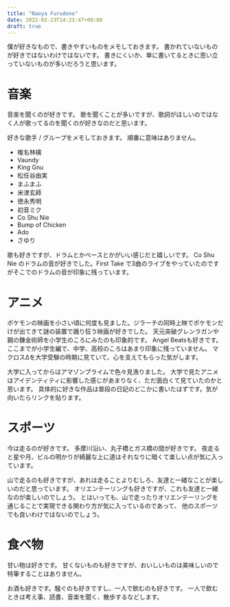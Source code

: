```yaml
---
title: "Naoya Furudono"
date: 2022-03-23T14:23:47+09:00
draft: true
---
```


僕が好きなもので、書きやすいものをメモしておきます。
書かれていないものが好きではないわけではないです。
書きにくいか、単に書いてるときに思い立っていないものが多いだろうと思います。

# 音楽

音楽を聞くのが好きです。
歌を聞くことが多いですが、歌詞がほしいのではなく人が歌ってるのを聞くのが好きなのだと思います。

好きな歌手 / グループをメモしておきます。
順番に意味はありません。

- 椎名林檎
- Vaundy
- King Gnu
- 松任谷由実
- まふまふ
- 米津玄師
- 徳永秀明
- 初音ミク
- Co Shu Nie
- Bump of Chicken
- Ado
- さゆり

歌も好きですが、ドラムとかベースとかがいい感じだと嬉しいです。
Co Shu Nie のドラムの音が好きでした。First Take で3曲のライブをやっていたのですがそこでのドラムの音が印象に残っています。

# アニメ

ポケモンの映画を小さい頃に何度も見ました。ジラーチの同時上映でポケモンだけが出てきて謎の装置で踊り狂う映画が好きでした。
天元突破グレンラガンや鋼の錬金術師を小学生のころにみたのも印象的です。
Angel Beatsも好きです。
ここまでが小学生編で、中学、高校のころはあまり印象に残っていません。
マクロスΔを大学受験の時期に見ていて、心を支えてもらった気がします。

大学に入ってからはアマゾンプライムで色々見漁りました。
大学で見たアニメはアイデンティティに影響した感じがあまりなく、ただ面白くて見ていたのかと思います。
具体的に好きな作品は普段の日記のどこかに書いたはずです。気が向いたらリンクを貼ります。

# スポーツ

今は走るのが好きです。
多摩川沿い、丸子橋とガス橋の間が好きです。
夜走ると星や月、ビルの明かりが綺麗な上に道はそれなりに暗くて楽しい点が気に入っています。

山で走るのも好きですが、あれは走ることよりむしろ、友達と一緒なことが楽しいのだと思っています。
オリエンテーリングも好きですが、これも友達と一緒なのが楽しいのでしょう。
とはいっても、山で走ったりオリエンテーリングを通じることで実現できる関わり方が気に入っているのであって、
他のスポーツでも良いわけではないのでしょう。

# 食べ物

甘い物は好きです。
甘くないものも好きですが、おいしいものは美味しいので特筆することはありません。

お酒も好きです。騒ぐのも好きですし、一人で飲むのも好きです。
一人で飲むときは考え事、読書、音楽を聞く、散歩するなどします。

